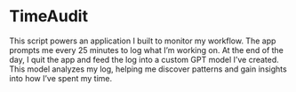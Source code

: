# TimeAudit

This script powers an application I built to monitor my workflow. The app prompts me every 25 minutes to log what I’m working on. At the end of the day, I quit the app and feed the log into a custom GPT model I’ve created. This model analyzes my log, helping me discover patterns and gain insights into how I’ve spent my time.
